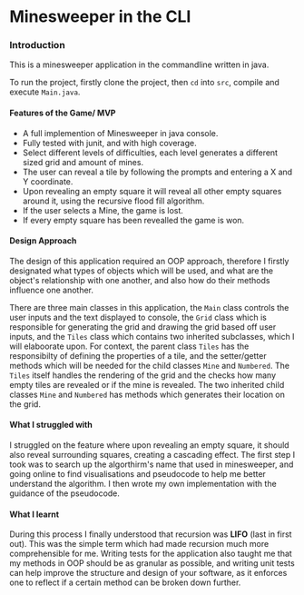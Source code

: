 # Minesweeper in the CLI

### Introduction
This is a minesweeper application in the commandline written in java. 

To run the project, firstly clone the project, then `cd` into `src`, compile and execute `Main.java`.

#### Features of the Game/ MVP
* A full implemention of Minesweeper in java console.
* Fully tested with junit, and with high coverage.
* Select different levels of difficulties, each level generates a different sized grid and amount of mines.
* The user can reveal a tile by following the prompts and entering a X and Y coordinate.
* Upon revealing an empty square it will reveal all other empty squares around it, using the recursive flood fill algorithm.
* If the user selects a Mine, the game is lost.
* If every empty square has been revealled the game is won.
  
#### Design Approach
The design of this application required an OOP approach, therefore I firstly designated what types of objects which will be used, and what are the object's relationship with one another, and also how do their methods influence one another. 

There are three main classes in this application, the `Main` class controls the user inputs and the text displayed to console, the `Grid` class which is responsible for generating the grid and drawing the grid based off user inputs, and the `Tiles` class which contains two inherited subclasses, which I will elaboorate upon. For context, the parent class `Tiles` has the responsibilty of defining the properties of a tile, and the setter/getter methods which will be needed for the child classes `Mine` and `Numbered`. The `Tiles` itself handles the rendering of the grid and the checks how many empty tiles are revealed or if the mine is revealed. The two inherited child classes `Mine` and `Numbered` has methods which generates their location on the grid.

#### What I struggled with 

I struggled on the feature where upon revealing an empty square, it should also reveal surrounding squares, creating a cascading effect. The first step I took was to search up the algorthirm's name that used in minesweeper, and going online to find visualisations and pseudocode to help me better understand the algorithm. I then wrote my own implementation with the guidance of the pseudocode. 

#### What I learnt
During this process I finally understood that recursion was **LIFO** (last in first out). 
This was the simple term which had made recursion much more comprehensible for me. 
Writing tests for the application also taught me that my methods in OOP should be as granular as possible, and writing unit tests can help improve the structure and design of your software, as it enforces one to reflect if a certain method can be broken down further.

